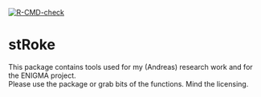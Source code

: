 <!-- badges: start -->
[![R-CMD-check](https://github.com/agdamsbo/stRoke/actions/workflows/R-CMD-check.yaml/badge.svg)](https://github.com/agdamsbo/stRoke/actions/workflows/R-CMD-check.yaml)
<!-- badges: end -->

# stRoke

This package contains tools used for my (Andreas) research work and for the ENIGMA project.    
Please use the package or grab bits of the functions. Mind the licensing.